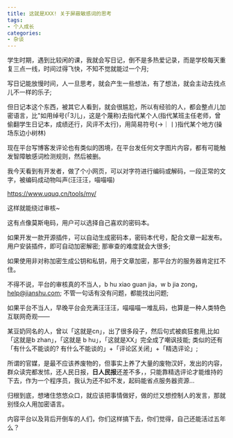 ```yaml
---
title: 这就是XXX! 关于屏蔽敏感词的思考
tags:
- 个人成长
categories:
- 杂谈
---
```


学生时期，遇到比较闲的课，我就会写日记，倒不是多热爱记录，而是学校每天重复三点一线，时间过得飞快，不知不觉就能过一个月; 

写日记能放慢时间，人一旦思考，就会产生一些想法，有了想法，就会主动去找点儿不一样的乐子; 

但日记本这个东西，被其它人看到，就会很尴尬，所以有经验的人，都会整点儿加密语言，比"如用绰号(「3儿」，这是个蔑称)去指代某个人(指代某班主任老师，曾偷翻学生日记本，成绩还行，风评不太行)，用简易符号(→｜丨)指代某个地方(操场东边小树林)

现在平台写博客发评论也有类似的困境，在平台发任何文字图片内容，都有可能触发智障敏感词检测规则，然后被删。

我今天看到有开发者，做了个小网页，可以对字符进行编码或解码，一段正常的文字，被编码成动物叫声(汪汪汪，喵喵喵)

https://www.uquq.cn/tools/my/

这样就能绕过审核~

这有点像莫斯电码，用户可以选择自己喜欢的密码本。

如果开发一款开源插件，可以自动生成密码本，密码本代号，配合文章一起发布。用户安装插件，即可自动加密解密; 那审查的难度就会大很多;

如果使用非对称加密生成公钥和私钥，用于文章加密，那平台方的服务器肯定扛不住。

不得不说，平台的审核真的不当人，b hu xiao guan jia，w b jia zong，help@jianshu.com; 不管一句话有没有问题，都能找出问题; 

如果平台不当人，早晚平台会充满汪汪汪，喵喵喵一堆乱码，也算是一种人类特色互联网奇观——

某豆奶同名的人，曾以「这就是cn」，出了很多段子，然后句式被疯狂套用,比如「这就是b zhan」，「这就是 b hu」，「这就是XX」完全成了嘲讽技能; 类似的还有「有什么不能谈的? 有什么不能谈的」+「评论区关闭」+「精选评论」;

所谓的官媒，是最不应该养废物的，但事实上养了大量的废物汉奸，发出的内容，群众读完都发怵，还人民日报，**日人民报**还差不多，，只能靠精选评论才能维持的下去，作为一个程序员，我认为还不如不发，起码能省点服务器资源...

归根到底，想堵住悠悠众口，就应该把事情做好，做的烂又想控制人的发言，那就别怪众人用加密语言。

内容平台以及背后开倒车的人们，你们这样搞下去，你们觉得，自己还能活过五年么？



